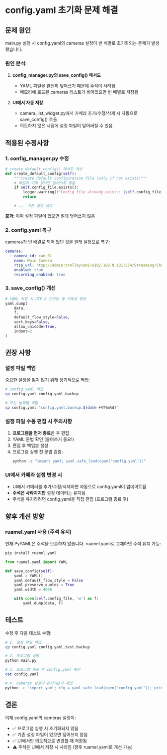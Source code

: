 # config.yaml 초기화 문제 해결

## 문제 원인

main.py 실행 시 config.yaml의 cameras 설정이 빈 배열로 초기화되는 문제가 발생했습니다.

### 원인 분석:

1. **config_manager.py의 save_config() 메서드**
   - YAML 파일을 완전히 덮어쓰기 때문에 주석이 사라짐
   - 메모리에 로드된 cameras 리스트가 비어있으면 빈 배열로 저장됨

2. **UI에서 자동 저장**
   - camera_list_widget.py에서 카메라 추가/수정/삭제 시 자동으로 save_config() 호출
   - 의도하지 않은 시점에 설정 파일이 덮어써질 수 있음

## 적용된 수정사항

### 1. config_manager.py 수정

```python
# create_default_config() 메서드 개선
def create_default_config(self):
    """Create default configuration file (only if not exists)"""
    # 파일이 이미 있으면 덮어쓰지 않음
    if self.config_file.exists():
        logger.warning(f"Config file already exists: {self.config_file}. Skipping creation.")
        return

    # ... 기본 설정 생성
```

**효과**: 이미 설정 파일이 있으면 절대 덮어쓰지 않음

### 2. config.yaml 복구

cameras가 빈 배열로 되어 있던 것을 원래 설정으로 복구:

```yaml
cameras:
  - camera_id: cam_01
    name: Main Camera
    rtsp_url: rtsp://admin:trolleycam1~@192.168.0.131:554/Streaming/Channels/102
    enabled: true
    recording_enabled: true
```

### 3. save_config() 개선

```python
# YAML 저장 시 UTF-8 인코딩 및 가독성 향상
yaml.dump(
    data,
    f,
    default_flow_style=False,
    sort_keys=False,
    allow_unicode=True,
    indent=2
)
```

## 권장 사항

### 설정 파일 백업

중요한 설정을 잃지 않기 위해 정기적으로 백업:

```bash
# config.yaml 백업
cp config.yaml config.yaml.backup

# 또는 날짜별 백업
cp config.yaml "config.yaml.backup.$(date +%Y%m%d)"
```

### 설정 파일 수동 편집 시 주의사항

1. **프로그램을 먼저 종료**한 후 편집
2. YAML 문법 확인 (들여쓰기 중요!)
3. 편집 후 백업본 생성
4. 프로그램 실행 전 문법 검증:
   ```python
   python -c "import yaml; yaml.safe_load(open('config.yaml'))"
   ```

### UI에서 카메라 설정 변경 시

- UI에서 카메라를 추가/수정/삭제하면 자동으로 config.yaml이 업데이트됨
- **주석은 사라지지만** 설정 데이터는 유지됨
- 주석을 유지하려면 config.yaml을 직접 편집 (프로그램 종료 후)

## 향후 개선 방향

### ruamel.yaml 사용 (주석 유지)

현재 PyYAML은 주석을 보존하지 않습니다. ruamel.yaml로 교체하면 주석 유지 가능:

```bash
pip install ruamel.yaml
```

```python
from ruamel.yaml import YAML

def save_config(self):
    yaml = YAML()
    yaml.default_flow_style = False
    yaml.preserve_quotes = True
    yaml.width = 4096

    with open(self.config_file, 'w') as f:
        yaml.dump(data, f)
```

## 테스트

수정 후 다음 테스트 수행:

```bash
# 1. 설정 파일 백업
cp config.yaml config.yaml.test.backup

# 2. 프로그램 실행
python main.py

# 3. 프로그램 종료 후 config.yaml 확인
cat config.yaml

# 4. cameras 설정이 유지되는지 확인
python -c "import yaml; cfg = yaml.safe_load(open('config.yaml')); print(f'Cameras: {len(cfg[\"cameras\"])}')"
```

## 결론

이제 config.yaml의 cameras 설정이:
- ✅ 프로그램 실행 시 초기화되지 않음
- ✅ 기존 설정 파일이 있으면 덮어쓰지 않음
- ✅ UI에서만 의도적으로 변경할 때 저장됨
- ⚠️ 주석은 UI에서 저장 시 사라짐 (향후 ruamel.yaml로 개선 가능)
